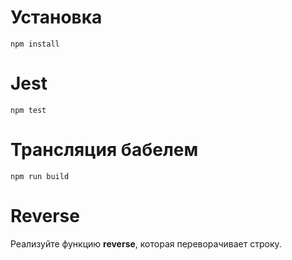 # Установка
`npm install`
# Jest
`npm test`
# Трансляция бабелем
`npm run build`
# Reverse
Реализуйте функцию **reverse**, которая переворачивает строку.